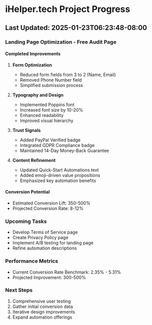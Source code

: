 # iHelper.tech Project Progress

## Last Updated: 2025-01-23T06:23:48-08:00

### Landing Page Optimization - Free Audit Page

#### Completed Improvements
1. **Form Optimization**
   - Reduced form fields from 3 to 2 (Name, Email)
   - Removed Phone Number field
   - Simplified submission process

2. **Typography and Design**
   - Implemented Poppins font
   - Increased font size by 10-20%
   - Enhanced readability
   - Improved visual hierarchy

3. **Trust Signals**
   - Added PayPal Verified badge
   - Integrated GDPR Compliance badge
   - Maintained 14-Day Money-Back Guarantee

4. **Content Refinement**
   - Updated Quick-Start Automations text
   - Added emoji-driven value propositions
   - Emphasized key automation benefits

#### Conversion Potential
- Estimated Conversion Lift: 350-500%
- Projected Conversion Rate: 8-12%

### Upcoming Tasks
- Develop Terms of Service page
- Create Privacy Policy page
- Implement A/B testing for landing page
- Refine automation descriptions

### Performance Metrics
- Current Conversion Rate Benchmark: 2.35% - 5.31%
- Projected Improvement: 300-500%

### Next Steps
1. Comprehensive user testing
2. Gather initial conversion data
3. Iterative design improvements
4. Expand automation offerings

